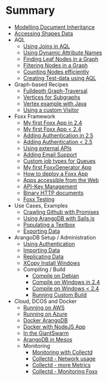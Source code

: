 # Summary
* [Modelling Document Inheritance](ModulDocumentInheritance.md)
* [Accessing Shapes Data](AccessingShapesData.md)
* AQL
  * [Using Joins in AQL](JoinsInAQL.md)
  * [Using Dynamic Attribute Names](UsingDynamicAttributeNames.md)
  * [Finding Leaf Nodes in a Graph](FindingLeafNodesGraph.md)
  * [Filtering Nodes in a Graph](FilteringNodesGraph.md)
  * [Counting Nodes efficiently](CountingNodesEfficientlyGraph.md)
  * [Creating Test-data using AQL](CreatingTestDataAQL.md)
* Graph-based Recipes
  * [Fulldepth Graph-Traversal](Fulldepth.md)
  * [Vertices for Subgraphs](FindingConnectedVerticesForSubgraphs.md)
  * [Vertex example with Java](JavaDriverGraphExampleVertex.md)
  * [Using a custom Visitor](UsingCustomVisitorFromNodeJs.md)
* Foxx Framework
  * [My first Foxx App in 2.4](FoxxFirstSteps.md)
  * [My first Foxx App &lt; 2.4](FoxxFirstStepsLegacy.md)
  * [Adding Authentication in 2.5](FoxxAuth.md)
  * [Adding Authentication &lt; 2.5](FoxxAuthLegacy.md)
  * [Using external APIs](MakingRequests.md)
  * [Adding Email Support](FoxxQueues.md)
  * [Custom job types for Queues](FoxxCustomQueueJobs.md)
  * [My first FoxxGenerator App](FoxxGeneratorFirstSteps.md)
  * [How to deploy a Foxx App](FoxxDeploy.md)
  * [Apps accessible from the Web](MakingFoxxAppAccessible.md)
  * [API-Key Management](FoxxApiKeys.md)
  * [Binary HTTP documents](FoxxBinaryHttpPost.md)
  * [Foxx Testing](FoxxTesting.md)
* Use Cases, Examples
  * [Crawling Github with Promises](CrawlingGithubPromises.md)
  * [Using ArangoDB with Sails.js](UsingArangoDBWithSailsJS.md)
  * [Populating a Textbox](PopulatingAnAutocompleteTextbox.md)
  * [Exporting Data](ExportingData.md)
* ArangoDB Setup / Administration
  * [Using Authentication](UsingAuthentication.md)
  * [Importing Data](ImportingData.md)
  * [Replicating Data](ReplicatingData.md)
  * [XCopy Install Windows](XCopyInstallWindows.md)
  * Compiling / Build
    * [Compile on Debian](CompilingOnDebian.md)
    * [Compile on Windows in 2.4](CompilingUnderWindows.md)
    * [Compile on Windows &lt; 2.4](CompilingUnderWindowsLegacy.md)
    * [Running Custom Build](RunningCustomBuild.md)
* Cloud, DCOS and Docker
    * [Running on AWS](RunningOnAWS.md)
    * [Running on Azure](UsingArangoDBAzure.md)
    * [Docker ArangoDB](RunningInDockerContainer.md)
    * [Docker with NodeJS App](UsingArangoDBNodeJSDocker.md)
    * [In the GiantSwarm](UsingArangoDBInGiantSwarm.md)
    * [ArangoDB in Mesos](UsingArangoDBMesosphere.md)
  * Monitoring
    * [Monitoring with Collectd](MonitoringWithCollectd.md)
    * [Collectd - Network usage](MonitoringTrafficWithIPAccounting.md)
    * [Collectd - more Metrics](MonitoringOtherRelevantMetrics.md)
    * [Collectd - Monitoring Foxx](MonitoringFoxxApps.md)
